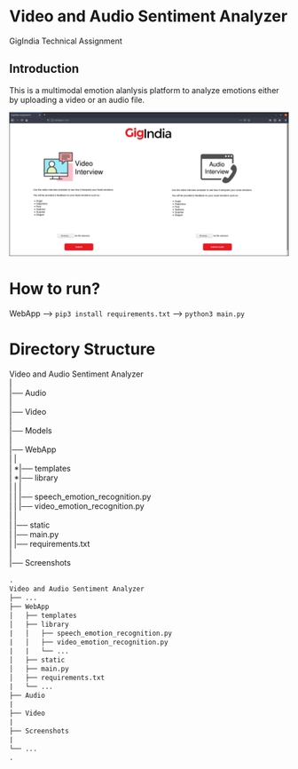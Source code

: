 # Video and Audio Sentiment Analyzer
 GigIndia Technical Assignment

## Introduction

This is a multimodal emotion alanlysis platform to analyze emotions either by uploading a video or an audio file.

![alt text](https://github.com/tsm9999/GigIndia-Technical-Assignment/blob/main/Screenshots/index.png)

# How to run?

WebApp --> `pip3 install requirements.txt` --> `python3 main.py`

# Directory Structure

Video and Audio Sentiment Analyzer <br>
|    <br>
|── Audio  <br>
|  <br>
|── Video<br>
|<br>
|── Models<br>
|<br>
|── WebApp<br>
|  |<br>
|  *|── templates<br>
|  *|── library<br>
|  |  |<br>
|  |  |── speech_emotion_recognition.py<br>
|  |  |── video_emotion_recognition.py<br>
|  |<br>
|  |── static<br>
|  |── main.py<br>
|  |── requirements.txt<br>
|<br>
|── Screenshots<br>



    .
    Video and Audio Sentiment Analyzer
    ├── ...
    ├── WebApp                    
    │   ├── templates              
    │   ├── library
    |   │   ├── speech_emotion_recognition.py
    |   │   ├── video_emotion_recognition.py
    |   |   └── ...  
    │   ├── static             
    │   ├── main.py
    │   ├── requirements.txt
    |   └── ...  
    ├── Audio 
    |
    ├── Video 
    |
    ├── Screenshots 
    |
    └── ... 
    .
